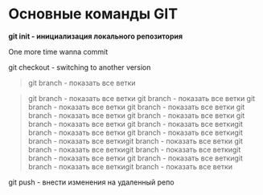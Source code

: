 # Основные команды GIT
**git init - инициализация локального репозитория**

One more time wanna commit

git checkout - switching to another version

>git branch - показать все ветки

> git branch - показать все ветки git branch - показать все ветки git branch - показать все ветки git branch - показать все ветки git branch - показать все ветки git branch - показать все ветки git branch - показать все ветки
git branch - показать все веткиgit branch - показать все ветки
git branch - показать все веткиgit branch - показать все веткиgit branch - показать все ветки
git branch - показать все веткиgit branch - показать все веткиgit branch - показать все ветки
git branch - показать все веткиgit branch - показать все веткиgit branch - показать все ветки

git push - внести изменения на удаленный репо
